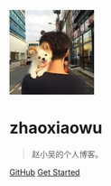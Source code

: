 ![logo](imgs/head.jpg)

# zhaoxiaowu

> 赵小吴的个人博客。

[GitHub](https://zhaoxiaowu.github.io/)
[Get Started](README.md)
